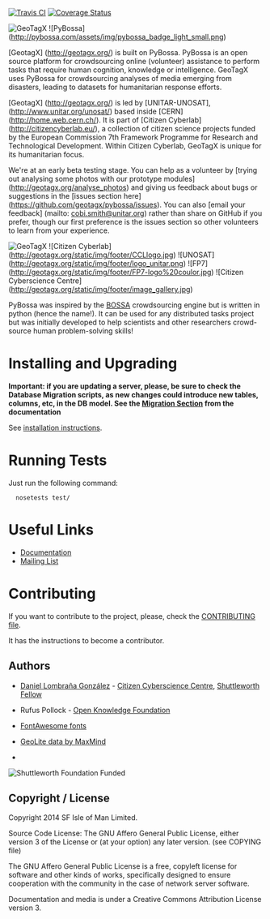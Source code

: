 [![Travis CI](https://travis-ci.org/PyBossa/pybossa.png?branch=master)](https://travis-ci.org/#!/PyBossa/pybossa)  [![Coverage Status](https://coveralls.io/repos/PyBossa/pybossa/badge.png)](https://coveralls.io/r/PyBossa/pybossa?branch=master)

![GeoTagX](http://geotagx.org/static/img/default_logo.png) ![PyBossa] (http://pybossa.com/assets/img/pybossa_badge_light_small.png)

[GeotagX] (http://geotagx.org/) is built on PyBossa. PyBossa is an open source platform for crowdsourcing online (volunteer) assistance to perform tasks that require human cognition, knowledge or intelligence. GeoTagX uses PyBossa for crowdsourcing analyses of media emerging from disasters, leading to datasets for humanitarian response efforts.  

[GeotagX] (http://geotagx.org/) is led by [UNITAR-UNOSAT], (http://www.unitar.org/unosat/) based inside [CERN] (http://home.web.cern.ch/). It is part of [Citizen Cyberlab] (http://citizencyberlab.eu/), a collection of citizen science projects funded by the European Commission 7th Framework Programme for Research and Technological Development. Within Citizen Cyberlab,  GeoTagX is unique for its humanitarian focus. 

We're at an early beta testing stage. You can help as a volunteer by [trying out analysing some photos with our prototype modules] (http://geotagx.org/analyse_photos) and giving us feedback about bugs or suggestions in the [issues section here] (https://github.com/geotagx/pybossa/issues). You can also [email your feedback] (mailto: cobi.smith@unitar.org) rather than share on GitHub if you prefer, though our first preference is the issues section so other volunteers to learn from your experience. 

![GeoTagX](http://geotagx.org/static/img/default_logo.png) 
![Citizen Cyberlab] (http://geotagx.org/static/img/footer/CCLlogo.jpg) 
![UNOSAT] (http://geotagx.org/static/img/footer/logo_unitar.png) 
![FP7] (http://geotagx.org/static/img/footer/FP7-logo%20coulor.jpg) 
![Citizen Cyberscience Centre] (http://geotagx.org/static/img/footer/image_gallery.jpg)   

PyBossa was inspired by the [BOSSA](http://bossa.berkeley.edu/) crowdsourcing engine but is written in
python (hence the name!). It can be used for any distributed tasks project
but was initially developed to help scientists and other researchers
crowd-source human problem-solving skills!

# Installing and Upgrading

**Important: if you are updating a server, please, be sure to check the
Database Migration scripts, as new changes could introduce new tables,
columns, etc, in the DB model. See the [Migration Section](http://docs.pybossa.com/en/latest/install.html#migrating-the-database-table-structure) from the
documentation**

See [installation instructions](http://docs.pybossa.com/en/latest/install.html).

# Running Tests

Just run the following command:

```
  nosetests test/
```

# Useful Links

* [Documentation](http://docs.pybossa.com/)
* [Mailing List](http://lists.okfn.org/mailman/listinfo/open-science-dev)

# Contributing

If you want to contribute to the project, please, check the
[CONTRIBUTING file](CONTRIBUTING.md).

It has the instructions to become a contributor.

## Authors

* [Daniel Lombraña González](http://daniellombrana.es) - [Citizen Cyberscience Centre](http://citizencyberscience.net/), [Shuttleworth Fellow](http://www.shuttleworthfoundation.org/fellows/daniel-lombrana/)
* Rufus Pollock - [Open Knowledge Foundation](http://okfn.org/)

* [FontAwesome fonts](http://fortawesome.github.com/Font-Awesome/)
* [GeoLite data by MaxMind](http://www.maxmind.com)
* 

![Shuttleworth Foundation Funded](http://pybossa.com/assets/img/shuttleworth-funded.png)

## Copyright / License

Copyright 2014 SF Isle of Man Limited. 

Source Code License: The GNU Affero General Public License, either version 3 of the License
or (at your option) any later version. (see COPYING file)

The GNU Affero General Public License is a free, copyleft license for
software and other kinds of works, specifically designed to ensure
cooperation with the community in the case of network server software.

Documentation and media is under a Creative Commons Attribution License version
3.
